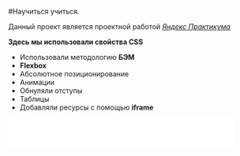 #Научиться учиться.

Данный проект является проектной работой _[Яндекс Практикума](https://practicum.yandex.ru/)_

**Здесь мы использовали свойства CSS**

- Использовали методологию **БЭМ**
- **Flexbox**
- Абсолютное позиционирование
- Анимации
- Обнуляли отступы
- Таблицы
- Добавляли ресурсы с помощью **iframe**

<img src="/images/logo_place_footer.svg">
